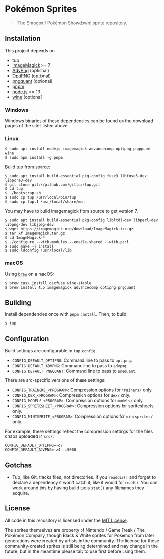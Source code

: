 # Pokémon Sprites

> The Smogon / Pokémon Showdown! sprite repository.

## Installation

This project depends on

- [tup](http://gittup.org/tup/)
- [ImageMagick](http://www.imagemagick.org/) >= 7
- [AdvPng](http://www.advancemame.it/doc-advpng.html) (optional)
- [OptiPNG](http://optipng.sourceforge.net/) (optional)
- [pngquant](https://pngquant.org/) (optional)
- [pnpm](https://pnpm.js.org)
- [node.js](https://nodejs.org) >= 13
- [wine](https://www.winehq.org/) (optional)

### Windows

Windows binaries of these dependencies can be found on the download pages of the sites listed above.

### Linux

```
$ sudo apt install nodejs imagemagick advancecomp optipng pngquant wine
$ sudo npm install -g pnpm
```

Build tup from source:

```
$ sudo apt install build-essential pkg-config fuse3 libfuse3-dev libpcre3-dev
$ git clone git://github.com/gittup/tup.git
$ cd tup
$ ./bootstrap.sh
$ sudo cp tup /usr/local/bin/tup
$ sudo cp tup.1 /usr/local/share/man
```

You may have to build imagemagick from source to get version 7.

```
$ sudo apt install build-essential pkg-config libltdl-dev libperl-dev libpng-dev libjpeg-dev
$ wget https://imagemagick.org/download/ImageMagick.tar.gz
$ tar xf ImageMagick.tar.gz
$ cd ImageMagick-*
$ ./configure --with-modules --enable-shared --with-perl
$ sudo make -j install
$ sudo ldconfig /usr/local/lib
```

### macOS

Using [`brew`](https://brew.sh/) on  a macOS:

```
$ brew cask install osxfuse wine-stable
$ brew install tup imagemagick advancecomp optipng pngquant
```

## Building

Install dependencies once with `pnpm install`. Then, to build:

```
$ tup
```

## Configuration

Build settings are configurable in `tup.config`.

- `CONFIG_DEFAULT_OPTIPNG`: Command line to pass to `optipng`.
- `CONFIG_DEFAULT_ADVPNG`: Command line to pass to `advpng`.
- `CONFIG_DEFAULT_PNGQUANT`: Command line to pass to `pngquant`.

There are src-specific versions of these settings:

- `CONFIG_TRAINERS_<PROGRAM>`: Compression options for `trainers/` only.
- `CONFIG_DEX_<PROGRAM>`: Compression options for `dex/` only.
- `CONFIG_MODELS_<PROGRAM>`: Compression options for `models/` only.
- `CONFIG_SPRITESHEET_<PROGRAM>`: Compression options for spritesheets only.
- `CONFIG_MINISPRITE_<PROGRAM>`: Compression options for `minisprites/` only.

For example, these settings reflect the compression settings for the files chaos uploaded in `src/`:
```
CONFIG_DEFAULT_OPTIPNG=-o7
CONFIG_DEFAULT_ADVPNG=-z4 -i5000
```

## Gotchas

- Tup, like Git, tracks files, not directories. If you `readdir()` and forget to declare a dependency it won't catch it, like it would for `read()`. You can work around this by having build tools `stat()` any filenames they acquire.

## License

All code in this repository is licensed under the [MIT License](https://opensource.org/licenses/MIT).

The sprites themselves are property of Nintendo / Game Freak / The Pokémon Company, though Black & White sprites for Pokémon from later generations were created by artists in the community. The license for these community-created sprites is still being determined and may change in the future, but in the meantime please talk to use first before using them.
